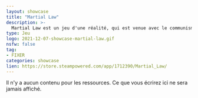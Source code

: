```yaml
---
layout: showcase
title: "Martial Law"
description: >-
  Martial Law est un jeu d'une réalité, qui est venue avec le communisme en Pologne. Le jeu a pour but de visualiser les conditions de vie des familles polonaises pendant ce temp troubleant, leurs façon de penser et leurs point de vue sur le monde autour d’eux. 
type: Jeu
logo: 2021-12-07-showcase-martial-law.gif
nsfw: false
tag:
- FIXER
categories: showcase
lien: https://store.steampowered.com/app/1712390/Martial_Law/
---
```


Il n'y a aucun contenu pour les ressources.
Ce que vous écrirez ici ne sera jamais affiché.
